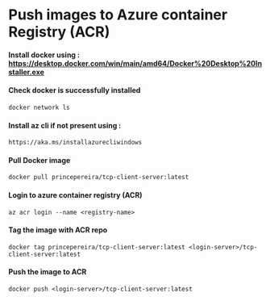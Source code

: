 # Push images to Azure container Registry (ACR)

#### Install docker using : https://desktop.docker.com/win/main/amd64/Docker%20Desktop%20Installer.exe

#### Check docker is successfully installed
```
docker network ls
```

#### Install az cli if not present using : 
```
https://aka.ms/installazurecliwindows
```

#### Pull Docker image
```
docker pull princepereira/tcp-client-server:latest
```

#### Login to azure container registry (ACR)
```
az acr login --name <registry-name>
```
 
#### Tag the image with ACR repo
```
docker tag princepereira/tcp-client-server:latest <login-server>/tcp-client-server:latest
```

#### Push the image to ACR
```
docker push <login-server>/tcp-client-server:latest
```
